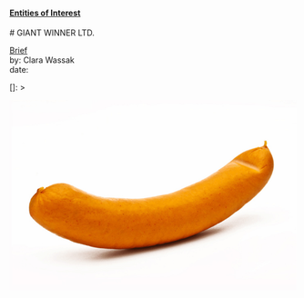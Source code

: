 #### [Entities of Interest](/list.html)
<link rel="stylesheet" type="text/css" href="../../assets/style.css">
# GIANT WINNER LTD.

[Brief](Brief.md)  
by: Clara Wassak  
date:  

[]: >

![GIANT_WIENER](GIANT_WIENER.gif)